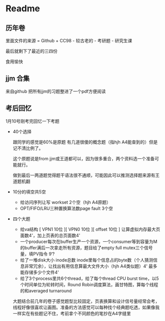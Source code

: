 # Readme
## 历年卷
里面文件的来源 = Github + CC98 - 较古老的 - 考研题 - 研究生课

最后就剩下了最近的三四份

食用愉快

## jjm 合集
来自github 把所有jjm的习题整进了一个pdf方便阅读


## 考后回忆
1月10号刚考完回忆一下考题

- 40个选择
  
  跟同学的感觉是60%是原题 有几道很傻的概念题（指hjh A4能查到的）但是记不清比例了。
  
  这个原题说是from jjm或王道都可以，因为很多重合，两个资料选一个准备可能就行。
  
  做到最后一两道题觉得题干语法很不通顺，可能因此可以推测选择题来源有王道题机翻
  
- 10分的填空共5空
  - 给访问序列让写 workset 2个空（hjh A4原题）
  - OPT/FIFO/LRU三种置换算法数page fault 3个空
- 四个大题
  - 给va结构 \[ VPN1 10位 \]\[ VPN0 10位 \]\[ offset 10位 \] 让算虚拟内存最大页面数4'，加上页表的总页面数4'
  - 一个producer每次在buffer生产一个资源，一个consumer等到容量为M的buffer满后一次拿走所有资源，题目给了empty full mutex三个信号量，填PV指令 9‘?
  - 给了一堆disk大小 inode总数 inode里每个信息占的byte数（个人猜测信息非常冗余），让找出有用信息算最大文件大小（hjh A4类似题）4' 最多能存储多少个文件4'
  - 给了3个process里共6个thread，给了每个thread CPU burst time，以5个时间单位为轮转时间，Round Robin调度算法，画甘特图，算每个线程的和averaged turnaround
    
  大题结合前几年的卷子感觉题型比较固定，页表换算和设计信号量经常会考，线程好像很喜欢让画图。准备的方法感觉可以每种找个经典题吃透，如果像我一样实在有些题记不住，考前拿个不同颜色的笔抄在A4字缝里
